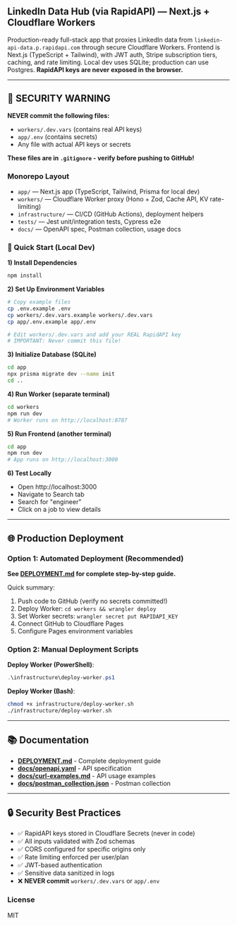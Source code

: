 ## LinkedIn Data Hub (via RapidAPI) — Next.js + Cloudflare Workers

Production-ready full-stack app that proxies LinkedIn data from `linkedin-api-data.p.rapidapi.com` through secure Cloudflare Workers. Frontend is Next.js (TypeScript + Tailwind), with JWT auth, Stripe subscription tiers, caching, and rate limiting. Local dev uses SQLite; production can use Postgres. **RapidAPI keys are never exposed in the browser.**

---

## 🔐 **SECURITY WARNING**

**NEVER commit the following files:**
- `workers/.dev.vars` (contains real API keys)
- `app/.env` (contains secrets)
- Any file with actual API keys or secrets

**These files are in `.gitignore` - verify before pushing to GitHub!**

### Monorepo Layout
- `app/` — Next.js app (TypeScript, Tailwind, Prisma for local dev)
- `workers/` — Cloudflare Worker proxy (Hono + Zod, Cache API, KV rate-limiting)
- `infrastructure/` — CI/CD (GitHub Actions), deployment helpers
- `tests/` — Jest unit/integration tests, Cypress e2e
- `docs/` — OpenAPI spec, Postman collection, usage docs

### 🚀 Quick Start (Local Dev)

**1) Install Dependencies**
```bash
npm install
```

**2) Set Up Environment Variables**
```bash
# Copy example files
cp .env.example .env
cp workers/.dev.vars.example workers/.dev.vars
cp app/.env.example app/.env

# Edit workers/.dev.vars and add your REAL RapidAPI key
# IMPORTANT: Never commit this file!
```

**3) Initialize Database (SQLite)**
```bash
cd app
npx prisma migrate dev --name init
cd ..
```

**4) Run Worker (separate terminal)**
```bash
cd workers
npm run dev
# Worker runs on http://localhost:8787
```

**5) Run Frontend (another terminal)**
```bash
cd app
npm run dev
# App runs on http://localhost:3000
```

**6) Test Locally**
- Open http://localhost:3000
- Navigate to Search tab
- Search for "engineer"
- Click on a job to view details

---

## 🌐 **Production Deployment**

### Option 1: Automated Deployment (Recommended)

**See [DEPLOYMENT.md](./DEPLOYMENT.md) for complete step-by-step guide.**

Quick summary:
1. Push code to GitHub (verify no secrets committed!)
2. Deploy Worker: `cd workers && wrangler deploy`
3. Set Worker secrets: `wrangler secret put RAPIDAPI_KEY`
4. Connect GitHub to Cloudflare Pages
5. Configure Pages environment variables

### Option 2: Manual Deployment Scripts

**Deploy Worker (PowerShell)**:
```powershell
.\infrastructure\deploy-worker.ps1
```

**Deploy Worker (Bash)**:
```bash
chmod +x infrastructure/deploy-worker.sh
./infrastructure/deploy-worker.sh
```

---

## 📚 **Documentation**

- **[DEPLOYMENT.md](./DEPLOYMENT.md)** - Complete deployment guide
- **[docs/openapi.yaml](./docs/openapi.yaml)** - API specification
- **[docs/curl-examples.md](./docs/curl-examples.md)** - API usage examples
- **[docs/postman_collection.json](./docs/postman_collection.json)** - Postman collection

---

## 🔒 **Security Best Practices**

- ✅ RapidAPI keys stored in Cloudflare Secrets (never in code)
- ✅ All inputs validated with Zod schemas
- ✅ CORS configured for specific origins only
- ✅ Rate limiting enforced per user/plan
- ✅ JWT-based authentication
- ✅ Sensitive data sanitized in logs
- ❌ **NEVER commit** `workers/.dev.vars` or `app/.env`

### License
MIT
